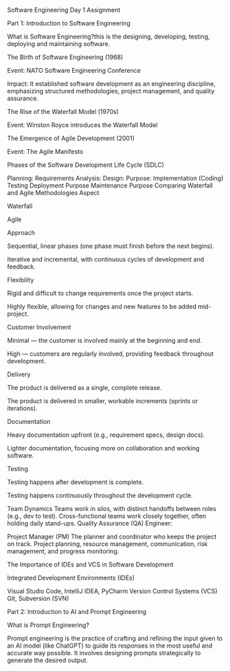 Software Engineering Day 1 Assignment

Part 1: Introduction to Software Engineering

What is Software Engineering?this is the designing, developing, testing, deploying and maintaining software.

The Birth of Software Engineering (1968)

Event: NATO Software Engineering Conference

Impact: It established software development as an engineering discipline, emphasizing structured methodologies, project management, and quality assurance.

The Rise of the Waterfall Model (1970s)

Event: Winston Royce introduces the Waterfall Model

The Emergence of Agile Development (2001)

Event: The Agile Manifesto

Phases of the Software Development Life Cycle (SDLC)

Planning:
Requirements Analysis:
Design:
Purpose: 
Implementation (Coding)
Testing
Deployment
Purpose
Maintenance
Purpose
Comparing Waterfall and Agile Methodologies
Aspect

Waterfall

Agile

Approach

Sequential, linear phases (one phase must finish before the next begins).

Iterative and incremental, with continuous cycles of development and feedback.

Flexibility

Rigid and difficult to change requirements once the project starts.

Highly flexible, allowing for changes and new features to be added mid-project.

Customer Involvement

Minimal — the customer is involved mainly at the beginning and end.

High — customers are regularly involved, providing feedback throughout development.

Delivery

The product is delivered as a single, complete release.

The product is delivered in smaller, workable increments (sprints or iterations).

Documentation

Heavy documentation upfront (e.g., requirement specs, design docs).

Lighter documentation, focusing more on collaboration and working software.

Testing

Testing happens after development is complete.

Testing happens continuously throughout the development cycle.

Team Dynamics
Teams work in silos, with distinct handoffs between roles (e.g., dev to test).
Cross-functional teams work closely together, often holding daily stand-ups.
Quality Assurance (QA) Engineer:


Project Manager (PM)
The planner and coordinator who keeps the project on track.
Project planning, resource management, communication, risk management, and progress monitoring.

The Importance of IDEs and VCS in Software Development

Integrated Development Environments (IDEs)

Visual Studio Code, IntelliJ IDEA, PyCharm
Version Control Systems (VCS)
Git, Subversion (SVN)

Part 2: Introduction to AI and Prompt Engineering

What is Prompt Engineering?

Prompt engineering is the practice of crafting and refining the input given to an AI model (like ChatGPT) to guide its responses in the most useful and accurate way possible. It involves designing prompts strategically to generate the desired output.

